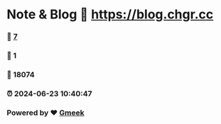 # Note & Blog :link: https://blog.chgr.cc 
### :page_facing_up: [7](https://blog.chgr.cc/tag.html) 
### :speech_balloon: 1 
### :hibiscus: 18074 
### :alarm_clock: 2024-06-23 10:40:47 
### Powered by :heart: [Gmeek](https://github.com/Meekdai/Gmeek)
